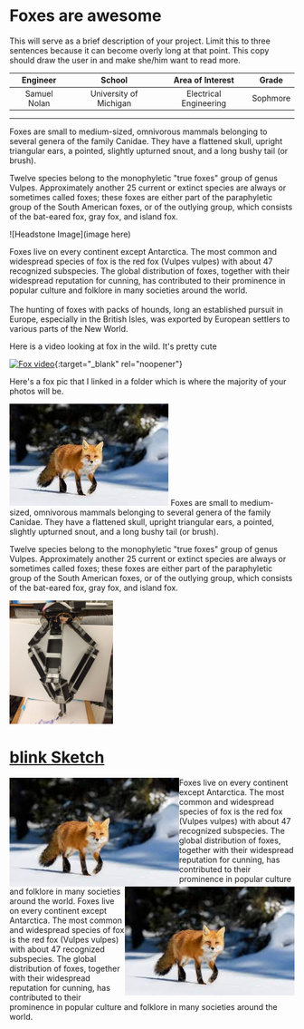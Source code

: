 ﻿# Foxes are awesome
This will serve as a brief description of your project. Limit this to three sentences because it can become overly long at that point. This copy should draw the user in and make she/him want to read more.

| **Engineer** | **School** | **Area of Interest** | **Grade** |
|:--:|:--:|:--:|:--:|
| Samuel Nolan | University of Michigan | Electrical Engineering | Sophmore

---

Foxes are small to medium-sized, omnivorous mammals belonging to several genera of the family Canidae. They have a flattened skull, upright triangular ears, a pointed, slightly upturned snout, and a long bushy tail (or brush).

Twelve species belong to the monophyletic "true foxes" group of genus Vulpes. Approximately another 25 current or extinct species are always or sometimes called foxes; these foxes are either part of the paraphyletic group of the South American foxes, or of the outlying group, which consists of the bat-eared fox, gray fox, and island fox.


![Headstone Image](image here)

Foxes live on every continent except Antarctica. The most common and widespread species of fox is the red fox (Vulpes vulpes) with about 47 recognized subspecies. The global distribution of foxes, together with their widespread reputation for cunning, has contributed to their prominence in popular culture and folklore in many societies around the world.
</br>
</br>
The hunting of foxes with packs of hounds, long an established pursuit in Europe, especially in the British Isles, was exported by European settlers to various parts of the New World.

Here is a video looking at fox in the wild. It's pretty cute

[![Fox video](https://res.cloudinary.com/marcomontalbano/image/upload/v1623509430/video_to_markdown/images/youtube--hRFUcY61Zi0-c05b58ac6eb4c4700831b2b3070cd403.jpg)](https://www.youtube.com/watch?v=hRFUcY61Zi0 "Fox video"){:target="_blank" rel="noopener"}

Here's a fox pic that I linked in a folder which is where the majority of your photos will be.


![Schematic](images/foxpic.jfif) Foxes are small to medium-sized, omnivorous mammals belonging to several genera of the family Canidae. They have a flattened skull, upright triangular ears, a pointed, slightly upturned snout, and a long bushy tail (or brush).

Twelve species belong to the monophyletic "true foxes" group of genus Vulpes. Approximately another 25 current or extinct species are always or sometimes called foxes; these foxes are either part of the paraphyletic group of the South American foxes, or of the outlying group, which consists of the bat-eared fox, gray fox, and island fox.

![robotarm](images1/P2_Maize_2018.png)
<br>

# [blink Sketch](code/blink.ino)

<HTML>
  <img src="images/foxpic.jfif" width=300 align = "left"> <img src="images/foxpic.jfif" width=300 align = "right">
  Foxes live on every continent except Antarctica. The most common and widespread species of fox is the red fox (Vulpes vulpes) with about 47 recognized subspecies. The global distribution of foxes, together with their widespread reputation for cunning, has contributed to their prominence in popular culture and folklore in many societies around the world.
  Foxes live on every continent except Antarctica. The most common and widespread species of fox is the red fox (Vulpes vulpes) with about 47 recognized subspecies. The global distribution of foxes, together with their widespread reputation for cunning, has contributed to their prominence in popular culture and folklore in many societies around the world.


</HTML>

<br>
<br>
<br>
<br>



[//]: <> (This is also a comment. weofmwpgomwqrpgomqwrgpwqrmg[owmqgqwomrgpqwormgwqpormommmmmmmmmmmmmmmmmmmmmmmmmmmmmmmmmmmmmmmmmmmmmmmmmmmmmmmmmmmmmmmmmmmmmmmmmmmmmmmmmmmmmmmmmmmmmmmmmmmmmmmmmmmmmmmmmmmmmmmmmmmmmmmmmmmmmmmmmmmmmmmmmmmmmmmmmmmmmmmmmmmmmmmmmmmmmmmmmmmmmmmmmmmmmmmm)
